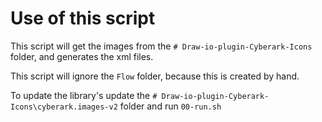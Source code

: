 # Use of this script

This script will get the images from the `# Draw-io-plugin-Cyberark-Icons` folder, and generates the xml files.

This script will ignore the `Flow` folder, because this is created by hand.

To update the library's update the `# Draw-io-plugin-Cyberark-Icons\cyberark.images-v2` folder and run `00-run.sh`